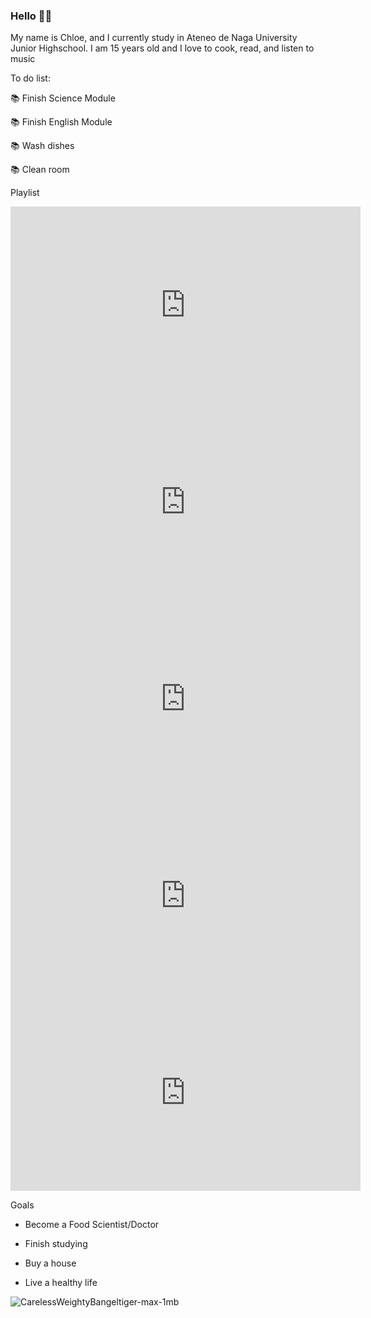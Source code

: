 ### Hello 👋🏻

My name is Chloe, and I currently  study in Ateneo de Naga University Junior Highschool. I am 15 years old and I love to cook, read, and listen to music

To do list:

📚 Finish Science Module

📚 Finish English Module

📚 Wash dishes

📚 Clean room

Playlist

<iframe width="560" height="315" src="https://www.youtube.com/watch?v=to_5UOAINLY&ab_channel=Crush-Topic" 


<iframe width="560" height="315" src="https://www.youtube.com/watch?v=uqmv4xBLt5k&ab_channel=Gaho-Topic" title="YouTube video player" frameborder="0" allow="accelerometer; autoplay; clipboard-write; encrypted-media; gyroscope; picture-in-picture" allowfullscreen></iframe>

<iframe width="560" height="315" src="https://www.youtube.com/watch?v=piWSiSF66tk&ab_channel=VERIVERY-Topic" title="YouTube video player" frameborder="0" allow="accelerometer; autoplay; clipboard-write; encrypted-media; gyroscope; picture-in-picture" allowfullscreen></iframe>

<iframe width="560" height="315" src="https://www.youtube.com/watch?v=drrOmpcbd8U&ab_channel=StoneMusicEntertainmentc" title="YouTube video player" frameborder="0" allow="accelerometer; autoplay; clipboard-write; encrypted-media; gyroscope; picture-in-picture" allowfullscreen></iframe>

<iframe width="560" height="315" src="https://www.youtube.com/watch?v=mkl3S_-mbfk&ab_channel=Jaeguchi" title="YouTube video player" frameborder="0" allow="accelerometer; autoplay; clipboard-write; encrypted-media; gyroscope; picture-in-picture" allowfullscreen></iframe>


<iframe width="560" height="315" src="https://www.youtube.com/watch?v=Nr8xZ5fhZzQ&ab_channel=Jendukie" title="YouTube video player" frameborder="0" allow="accelerometer; autoplay; clipboard-write; encrypted-media; gyroscope; picture-in-picture" allowfullscreen></iframe>




Goals

- Become a Food Scientist/Doctor

- Finish studying

- Buy a house

- Live a healthy life






![CarelessWeightyBangeltiger-max-1mb](https://user-images.githubusercontent.com/99799259/156503344-f9126b06-fcc5-4a10-9a44-1e6d5b4c2874.gif)
